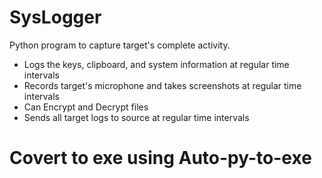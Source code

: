 # SysLogger
Python program to capture target's complete activity.
- Logs the keys, clipboard, and system information at regular time intervals 
- Records target's microphone and takes screenshots at regular time intervals
- Can Encrypt and Decrypt files
- Sends all target logs to source at regular time intervals
# Covert to exe using Auto-py-to-exe
